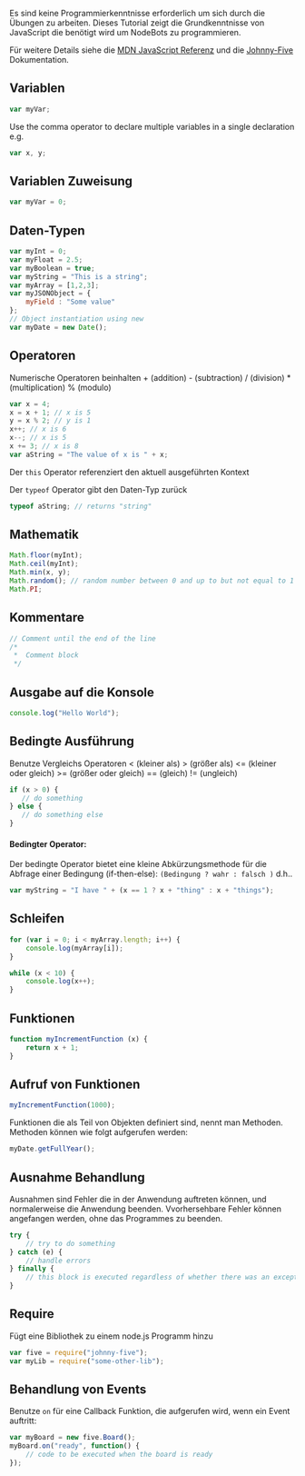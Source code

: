 

Es sind keine Programmierkenntnisse erforderlich um sich durch die Übungen zu arbeiten. Dieses Tutorial zeigt die Grundkenntnisse von JavaScript die benötigt wird um NodeBots zu programmieren.

Für weitere Details siehe die [MDN JavaScript Referenz](https://developer.mozilla.org/en-US/docs/Web/JavaScript/Reference) und die <a href="https://github.com/rwaldron/johnny-five">Johnny-Five</a> Dokumentation.


## Variablen

```javascript
var myVar;
```
    
Use the comma operator to declare multiple variables in a single declaration e.g.

```javascript
var x, y;
```

## Variablen Zuweisung

```javascript
var myVar = 0;
```

## Daten-Typen

```javascript
var myInt = 0;
var myFloat = 2.5;
var myBoolean = true;
var myString = "This is a string";
var myArray = [1,2,3];
var myJSONObject = {
  	myField : "Some value"
};
// Object instantiation using new
var myDate = new Date();
```

## Operatoren

Numerische Operatoren beinhalten + (addition) - (subtraction) / (division) * (multiplication) % (modulo)

```javascript
var x = 4;
x = x + 1; // x is 5
y = x % 2; // y is 1
x++; // x is 6
x--; // x is 5
x += 3; // x is 8
var aString = "The value of x is " + x;
```

Der `this` Operator referenziert den aktuell ausgeführten Kontext

Der `typeof` Operator gibt den Daten-Typ zurück
    
```javascript
typeof aString; // returns "string"
```

## Mathematik

```javascript
Math.floor(myInt);
Math.ceil(myInt);
Math.min(x, y);
Math.random(); // random number between 0 and up to but not equal to 1
Math.PI;
```

## Kommentare

```javascript
// Comment until the end of the line
/* 
 *  Comment block
 */
```

## Ausgabe auf die Konsole

```javascript
console.log("Hello World");
```

## Bedingte Ausführung

Benutze Vergleichs Operatoren < (kleiner als) > (größer als) <= (kleiner oder gleich) >= (größer oder gleich) == (gleich) != (ungleich) 

 ```javascript
if (x > 0) {
    // do something
} else {
    // do something else
}
```

#### Bedingter Operator:

Der bedingte Operator bietet eine kleine Abkürzungsmethode für die Abfrage einer Bedingung (if-then-else): `(Bedingung ? wahr : falsch )` d.h..

```javascript
var myString = "I have " + (x == 1 ? x + "thing" : x + "things");
```

## Schleifen

```javascript
for (var i = 0; i < myArray.length; i++) {
   	console.log(myArray[i]);
}

while (x < 10) {
   	console.log(x++);
}
```
## Funktionen

```javascript
function myIncrementFunction (x) {
  	return x + 1;
}
```

## Aufruf von Funktionen

```javascript
myIncrementFunction(1000);
```

Funktionen die als Teil von Objekten definiert sind, nennt man Methoden. Methoden können wie folgt aufgerufen werden:
   
```javascript
myDate.getFullYear();
```

## Ausnahme Behandlung

Ausnahmen sind Fehler die in der Anwendung auftreten können, und normalerweise die Anwendung beenden. Vvorhersehbare Fehler können angefangen werden, ohne das Programmes zu beenden.

```javascript
try {
    // try to do something
} catch (e) {
    // handle errors
} finally {
    // this block is executed regardless of whether there was an exception
}
```

## Require

Fügt eine Bibliothek zu einem node.js Programm hinzu

```javascript
var five = require("johnny-five");
var myLib = require("some-other-lib");
```

## Behandlung von Events

Benutze `on` für eine Callback Funktion, die aufgerufen wird, wenn ein Event auftritt:

```javascript
var myBoard = new five.Board();
myBoard.on("ready", function() {
  	// code to be executed when the board is ready
});
```

